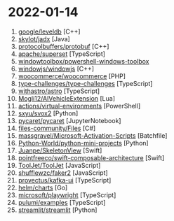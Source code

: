 # 2022-01-14

1. [google/leveldb](https://github.com/google/leveldb "LevelDB is a fast key-value storage library written at Google that provides an ordered mapping from string keys to string values.") [C++]
2. [skylot/jadx](https://github.com/skylot/jadx "Dex to Java decompiler") [Java]
3. [protocolbuffers/protobuf](https://github.com/protocolbuffers/protobuf "Protocol Buffers - Google's data interchange format") [C++]
4. [apache/superset](https://github.com/apache/superset "Apache Superset is a Data Visualization and Data Exploration Platform") [TypeScript]
5. [windowtoolbox/powershell-windows-toolbox](https://github.com/windowtoolbox/powershell-windows-toolbox "") 
6. [windowjs/windowjs](https://github.com/windowjs/windowjs "Window.js is an open-source Javascript runtime for desktop graphics programming.") [C++]
7. [woocommerce/woocommerce](https://github.com/woocommerce/woocommerce "An open source eCommerce plugin for WordPress.") [PHP]
8. [type-challenges/type-challenges](https://github.com/type-challenges/type-challenges "Collection of TypeScript type challenges with online judge") [TypeScript]
9. [withastro/astro](https://github.com/withastro/astro "Build fast websites, faster. 🚀🧑‍🚀✨") [TypeScript]
10. [Mogli12/AIVehicleExtension](https://github.com/Mogli12/AIVehicleExtension "AIVehicleExtension") [Lua]
11. [actions/virtual-environments](https://github.com/actions/virtual-environments "GitHub Actions virtual environments") [PowerShell]
12. [sxyu/svox2](https://github.com/sxyu/svox2 "Plenoxels: Radiance Fields without Neural Networks, Code release WIP") [Python]
13. [pycaret/pycaret](https://github.com/pycaret/pycaret "An open-source, low-code machine learning library in Python") [JupyterNotebook]
14. [files-community/Files](https://github.com/files-community/Files "A modern file manager that pushes the boundaries of the platform.") [C#]
15. [massgravel/Microsoft-Activation-Scripts](https://github.com/massgravel/Microsoft-Activation-Scripts "A collection of scripts for activating Microsoft products using HWID / KMS38 / Online KMS activation methods with a focus on open-source code, less antivirus detection and user-friendliness.") [Batchfile]
16. [Python-World/python-mini-projects](https://github.com/Python-World/python-mini-projects "A collection of simple python mini projects to enhance your python skills") [Python]
17. [Juanpe/SkeletonView](https://github.com/Juanpe/SkeletonView "☠️ An elegant way to show users that something is happening and also prepare them to which contents they are awaiting") [Swift]
18. [pointfreeco/swift-composable-architecture](https://github.com/pointfreeco/swift-composable-architecture "A library for building applications in a consistent and understandable way, with composition, testing, and ergonomics in mind.") [Swift]
19. [ToolJet/ToolJet](https://github.com/ToolJet/ToolJet "Open-source low-code framework for building React-based web applications and internal tools 🚀") [JavaScript]
20. [shufflewzc/faker2](https://github.com/shufflewzc/faker2 "不知名大佬备份") [JavaScript]
21. [provectus/kafka-ui](https://github.com/provectus/kafka-ui "Open-Source Web GUI for Apache Kafka Management") [TypeScript]
22. [helm/charts](https://github.com/helm/charts "⚠️(OBSOLETE) Curated applications for Kubernetes") [Go]
23. [microsoft/playwright](https://github.com/microsoft/playwright "Playwright is a framework for Web Testing and Automation. It allows testing Chromium, Firefox and WebKit with a single API.") [TypeScript]
24. [pulumi/examples](https://github.com/pulumi/examples "Infrastructure, containers, and serverless apps to AWS, Azure, GCP, and Kubernetes... all deployed with Pulumi") [TypeScript]
25. [streamlit/streamlit](https://github.com/streamlit/streamlit "Streamlit — The fastest way to build data apps in Python") [Python]
